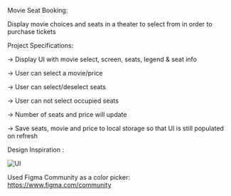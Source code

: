 Movie Seat Booking:

Display movie choices and seats in a theater to select from in order to purchase tickets


Project Specifications:

-> Display UI with movie select, screen, seats, legend & seat info

-> User can select a movie/price

-> User can select/deselect seats

-> User can not select occupied seats

-> Number of seats and price will update

-> Save seats, movie and price to local storage so that UI is still populated on refresh

Design Inspiration : 

![UI](https://github.com/Huma-03/Movie-seat-Booking/assets/85602741/5e3cb0a9-34b7-4dec-a32f-423497bf871b)


Used Figma Community as a color picker: https://www.figma.com/community
